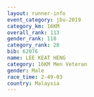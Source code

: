 ```yaml
---
layout: runner-info 
event_category: jbu-2019 
category_km: 16KM  
overall_rank: 113
gender_rank: 118
category_rank: 28
bib: 62076
name: LEE KEAT HENG
category: 16KM Men Veteran
gender: Male
race_time: 2-49-03
country: Malaysia
---
```

